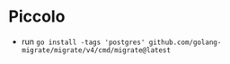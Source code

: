 # Piccolo

- run `go install -tags 'postgres' github.com/golang-migrate/migrate/v4/cmd/migrate@latest`
